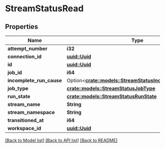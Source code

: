 # StreamStatusRead

## Properties

Name | Type | Description | Notes
------------ | ------------- | ------------- | -------------
**attempt_number** | **i32** |  | 
**connection_id** | [**uuid::Uuid**](uuid::Uuid.md) |  | 
**id** | [**uuid::Uuid**](uuid::Uuid.md) |  | 
**job_id** | **i64** |  | 
**incomplete_run_cause** | Option<[**crate::models::StreamStatusIncompleteRunCause**](StreamStatusIncompleteRunCause.md)> |  | [optional]
**job_type** | [**crate::models::StreamStatusJobType**](StreamStatusJobType.md) |  | 
**run_state** | [**crate::models::StreamStatusRunState**](StreamStatusRunState.md) |  | 
**stream_name** | **String** |  | 
**stream_namespace** | **String** |  | 
**transitioned_at** | **i64** |  | 
**workspace_id** | [**uuid::Uuid**](uuid::Uuid.md) |  | 

[[Back to Model list]](../README.md#documentation-for-models) [[Back to API list]](../README.md#documentation-for-api-endpoints) [[Back to README]](../README.md)


